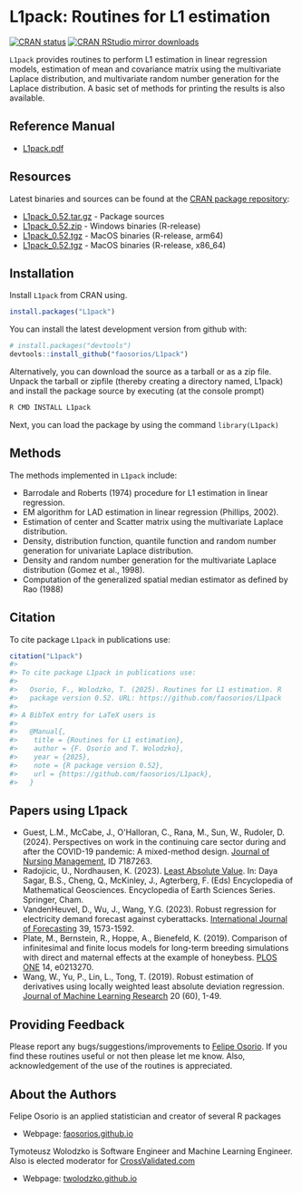 <!-- README.md, last updated 2023-01-29, F.Osorio -->

# L1pack: Routines for L1 estimation

<!-- badges: start -->
[![CRAN status](http://www.r-pkg.org/badges/version/L1pack)](https://cran.r-project.org/package=L1pack)
[![CRAN RStudio mirror downloads](http://cranlogs.r-pkg.org/badges/L1pack)](https://cran.r-project.org/package=L1pack)
<!-- badges: end -->

`L1pack` provides routines to perform L1 estimation in linear regression models, estimation of mean and covariance matrix using the multivariate Laplace distribution, and multivariate random number generation for the Laplace distribution. A basic set of methods for printing the results is also available.

## Reference Manual

* [L1pack.pdf](https://cran.r-project.org/web/packages/L1pack/L1pack.pdf)

## Resources

Latest binaries and sources can be found at the [CRAN package repository](https://cran.r-project.org/package=L1pack):

* [L1pack_0.52.tar.gz](https://cran.r-project.org/src/contrib/L1pack_0.52.tar.gz) - Package sources
* [L1pack_0.52.zip](https://cran.r-project.org/bin/windows/contrib/4.4/L1pack_0.52.zip) - Windows binaries (R-release)
* [L1pack_0.52.tgz](https://cran.r-project.org/bin/macosx/big-sur-arm64/contrib/4.4/L1pack_0.52.tgz) - MacOS binaries (R-release, arm64)
* [L1pack_0.52.tgz](https://cran.r-project.org/bin/macosx/big-sur-x86_64/contrib/4.4/L1pack_0.52.tgz) - MacOS binaries (R-release, x86_64)

## Installation

Install `L1pack` from CRAN using.

``` r
install.packages("L1pack")
```
You can install the latest development version from github with:

``` r
# install.packages("devtools")
devtools::install_github("faosorios/L1pack")
```
Alternatively, you can download the source as a tarball or as a zip file. Unpack the tarball or zipfile (thereby creating a directory named, L1pack) and install the package source by executing (at the console prompt)

``` r
R CMD INSTALL L1pack
```
Next, you can load the package by using the command `library(L1pack)`

## Methods

The methods implemented in `L1pack` include:

-   Barrodale and Roberts (1974) procedure for L1 estimation in linear regression.
-   EM algorithm for LAD estimation in linear regression (Phillips, 2002).
-   Estimation of center and Scatter matrix using the multivariate Laplace distribution.
-   Density, distribution function, quantile function and random number generation for univariate Laplace distribution.
-   Density and random number generation for the multivariate Laplace distribution (Gomez et al., 1998).
-   Computation of the generalized spatial median estimator as defined by Rao (1988)

## Citation

To cite package `L1pack` in publications use:

``` r
citation("L1pack")
#> 
#> To cite package L1pack in publications use:
#> 
#>   Osorio, F., Wolodzko, T. (2025). Routines for L1 estimation. R
#>   package version 0.52. URL: https://github.com/faosorios/L1pack
#> 
#> A BibTeX entry for LaTeX users is
#> 
#>   @Manual{,
#>    title = {Routines for L1 estimation},
#>    author = {F. Osorio and T. Wolodzko},
#>    year = {2025},
#>    note = {R package version 0.52},
#>    url = {https://github.com/faosorios/L1pack},
#>   }
```
## Papers using L1pack
- Guest, L.M., McCabe, J., O'Halloran, C., Rana, M., Sun, W., Rudoler, D. (2024). Perspectives on work in the continuing care sector during and after the COVID-19 pandemic: A mixed-method design. [Journal of Nursing Management](https://doi.org/10.1155/2024/7187263), ID 7187263.
- Radojicic, U., Nordhausen, K. (2023). [Least Absolute Value](https://doi.org/10.1007/978-3-030-85040-1_177). In: Daya Sagar, B.S., Cheng, Q., McKinley, J., Agterberg, F. (Eds) Encyclopedia of Mathematical Geosciences. Encyclopedia of Earth Sciences Series. Springer, Cham. 
- VandenHeuvel, D., Wu, J., Wang, Y.G. (2023). Robust regression for electricity demand forecast against cyberattacks. [International Journal of Forecasting](https://doi.org/10.1016/j.ijforecast.2022.10.004) 39, 1573-1592.
- Plate, M., Bernstein, R., Hoppe, A., Bienefeld, K. (2019). Comparison of infinitesimal and finite locus models for long-term breeding simulations with direct and maternal effects at the example of honeybess. [PLOS ONE](https://doi.org/10.1371/journal.pone.0213270) 14, e0213270.
- Wang, W., Yu, P., Lin, L., Tong, T. (2019). Robust estimation of derivatives using locally weighted least absolute deviation regression. [Journal of Machine Learning Research](http://jmlr.org/papers/v20/17-340.html) 20 (60), 1-49.

## Providing Feedback

Please report any bugs/suggestions/improvements to [Felipe Osorio](https://faosorios.github.io/). 
If you find these routines useful or not then please let me know. Also, acknowledgement 
of the use of the routines is appreciated.

## About the Authors

Felipe Osorio is an applied statistician and creator of several R packages
* Webpage: [faosorios.github.io](https://faosorios.github.io/)

Tymoteusz Wolodzko is Software Engineer and Machine Learning Engineer. Also is elected moderator 
for [CrossValidated.com](https://stats.stackexchange.com/)
* Webpage: [twolodzko.github.io](https://twolodzko.github.io/)
